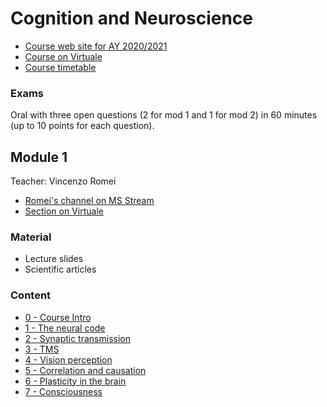 # Cognition and Neuroscience

- [Course web site for AY 2020/2021](https://www.unibo.it/en/teaching/course-unit-catalogue/course-unit/2020/446547)
- [Course on Virtuale](https://virtuale.unibo.it/course/view.php?id=19436)
- [Course timetable](https://www.unibo.it/en/teaching/course-unit-catalogue/course-unit/2020/446547/orariolezioni#449384)

### Exams

Oral with three open questions (2 for mod 1 and 1 for mod 2) in 60 minutes (up to 10 points for each question).


## Module 1

Teacher: Vincenzo Romei

- [Romei's channel on MS Stream](https://web.microsoftstream.com/user/d8939ea9-6cdf-43f8-aa66-8a3d377121cc)
- [Section on Virtuale](https://virtuale.unibo.it/course/view.php?id=19436#section-1)

### Material

- Lecture slides
- Scientific articles

### Content

- [0 - Course Intro](0%20-%20Course%20Intro.md)
- [1 - The neural code](1%20-%20The%20neural%20code.md)
- [2 - Synaptic transmission](2%20-%20Synaptic%20transmission.md)
- [3 - TMS](3%20-%20TMS.md)
- [4 - Vision perception](4%20-%20Vision%20perception.md)
- [5 - Correlation and causation](5%20-%20Correlation%20and%20causation.md)
- [6 - Plasticity in the brain](6%20-%20Plasticity%20in%20the%20brain.md)
- [7 - Consciousness](7%20-%20Consciousness.md)
